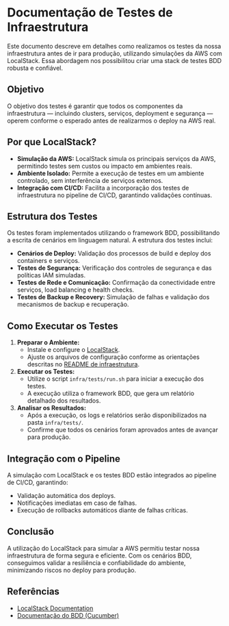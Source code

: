 # Documentação de Testes de Infraestrutura

Este documento descreve em detalhes como realizamos os testes da nossa infraestrutura antes de ir para produção, utilizando simulações da AWS com LocalStack. Essa abordagem nos possibilitou criar uma stack de testes BDD robusta e confiável.

## Objetivo
O objetivo dos testes é garantir que todos os componentes da infraestrutura — incluindo clusters, serviços, deployment e segurança — operem conforme o esperado antes de realizarmos o deploy na AWS real.

## Por que LocalStack?
- **Simulação da AWS:** LocalStack simula os principais serviços da AWS, permitindo testes sem custos ou impacto em ambientes reais.
- **Ambiente Isolado:** Permite a execução de testes em um ambiente controlado, sem interferência de serviços externos.
- **Integração com CI/CD:** Facilita a incorporação dos testes de infraestrutura no pipeline de CI/CD, garantindo validações contínuas.

## Estrutura dos Testes
Os testes foram implementados utilizando o framework BDD, possibilitando a escrita de cenários em linguagem natural. A estrutura dos testes inclui:

- **Cenários de Deploy:** Validação dos processos de build e deploy dos containers e serviços.
- **Testes de Segurança:** Verificação dos controles de segurança e das políticas IAM simuladas.
- **Testes de Rede e Comunicação:** Confirmação da conectividade entre serviços, load balancing e health checks.
- **Testes de Backup e Recovery:** Simulação de falhas e validação dos mecanismos de backup e recuperação.

## Como Executar os Testes
1. **Preparar o Ambiente:**
   - Instale e configure o [LocalStack](https://localstack.cloud/).
   - Ajuste os arquivos de configuração conforme as orientações descritas no [README de infraestrutura](/infra/README.md).
2. **Executar os Testes:**
   - Utilize o script <code>infra/tests/run.sh</code> para iniciar a execução dos testes.
   - A execução utiliza o framework BDD, que gera um relatório detalhado dos resultados.
3. **Analisar os Resultados:**
   - Após a execução, os logs e relatórios serão disponibilizados na pasta <code>infra/tests/</code>.
   - Confirme que todos os cenários foram aprovados antes de avançar para produção.

## Integração com o Pipeline
A simulação com LocalStack e os testes BDD estão integrados ao pipeline de CI/CD, garantindo:
- Validação automática dos deploys.
- Notificações imediatas em caso de falhas.
- Execução de rollbacks automáticos diante de falhas críticas.

## Conclusão
A utilização do LocalStack para simular a AWS permitiu testar nossa infraestrutura de forma segura e eficiente. Com os cenários BDD, conseguimos validar a resiliência e confiabilidade do ambiente, minimizando riscos no deploy para produção.

## Referências
- [LocalStack Documentation](https://localstack.cloud/)
- [Documentação do BDD (Cucumber)](https://cucumber.io/)